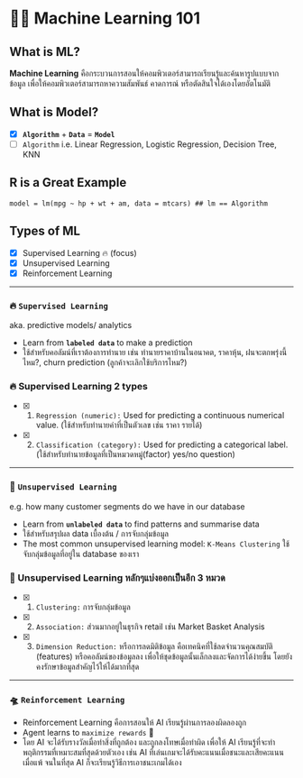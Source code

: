 # 🎰🎄 Machine Learning 101 
## What is ML?
**Machine Learning** คือกระบวนการสอนให้คอมพิวเตอร์สามารถเรียนรู้และค้นหารูปแบบจากข้อมูล เพื่อให้คอมพิวเตอร์สามารถหาความสัมพันธ์ คาดการณ์ หรือตัดสินใจได้เองโดยอัตโนมัติ

## What is Model?
- [x] **`Algorithm`** + **`Data`** = **`Model`**
- [ ] `Algorithm` i.e. Linear Regression, Logistic Regression, Decision Tree, KNN
## R is a Great Example
```
model = lm(mpg ~ hp + wt + am, data = mtcars) ## lm == Algorithm
```
## Types of ML
- [x] Supervised Learning 🔥 (focus)
- [x] Unsupervised Learning
- [x] Reinforcement Learning
----
### 🔥 `Supervised Learning` 
aka. predictive models/ analytics
- Learn from **`labeled data`** to make a prediction
- ใช้สำหรับคอลัมน์ที่เราต้องการทำนาย เช่น ทำนายราคาบ้านในอนาคต, ราคาหุ้น, ฝนจะตกพรุ่งนี้ไหม?, churn prediction (ลูกค้าจะเลิกใช้บริการไหม?)

### 🔥 Supervised Learning 2 types
- [x] 1. `Regression (numeric):` Used for predicting a continuous numerical value. (ใช้สำหรับทำนายค่าที่เป็นตัวเลข เช่น ราคา รายได้)
- [x] 2. `Classification (category):` Used for predicting a categorical label. (ใช้สำหรับทำนายข้อมูลที่เป็นหมวดหมู่(factor) yes/no question)
----
### 🌵 `Unsupervised Learning` 
e.g. how many customer segments do we have in our database
- Learn from **`unlabeled data`** to find patterns and summarise data
- ใช้สำหรับสรุปผล data เบื้องต้น / การจับกลุ่มข้อมูล
- The most common unsupervised learning model: `K-Means Clustering` ใช้จับกลุ่มข้อมูลที่อยู่ใน database ของเรา

### 🌵 Unsupervised Learning หลักๆแบ่งออกเป็นอีก 3 หมวด
- [x] 1. `Clustering:` การจับกลุ่มข้อมูล
- [x] 2. `Association:` ส่วนมากอยู่ในธุรกิจ retail เช่น Market Basket Analysis
- [x] 3. `Dimension Reduction:` หรือการลดมิติข้อมูล คือเทคนิคที่ใช้ลดจำนวนคุณสมบัติ (features) หรือคอลัมน์ของข้อมูลลง เพื่อให้ชุดข้อมูลนั้นเล็กลงและจัดการได้ง่ายขึ้น โดยยังคงรักษาข้อมูลสำคัญไว้ให้ได้มากที่สุด
----
### 🛸 `Reinforcement Learning`
- Reinforcement Learning คือการสอนให้ AI เรียนรู้ผ่านการลองผิดลองถูก
- Agent learns to `maximize rewards` 🎁
- โดย AI จะได้รับรางวัลเมื่อทำสิ่งที่ถูกต้อง และถูกลงโทษเมื่อทำผิด เพื่อให้ AI เรียนรู้ที่จะทำพฤติกรรมที่เหมาะสมที่สุดด้วยตัวเอง เช่น AI ที่เล่นเกมจะได้รับคะแนนเมื่อชนะและเสียคะแนนเมื่อแพ้ จนในที่สุด AI ก็จะเรียนรู้วิธีการเอาชนะเกมได้เอง
